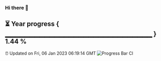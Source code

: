 ### Hi there 👋
⏳ Year progress { ▁▁▁▁▁▁▁▁▁▁▁▁▁▁▁▁▁▁▁▁▁▁▁▁▁▁▁▁▁▁ } 1.44 %
---
⏰ Updated on Fri, 06 Jan 2023 06:19:14 GMT
![Progress Bar CI](https://github.com/liununu/liununu/workflows/Progress%20Bar%20CI/badge.svg)
